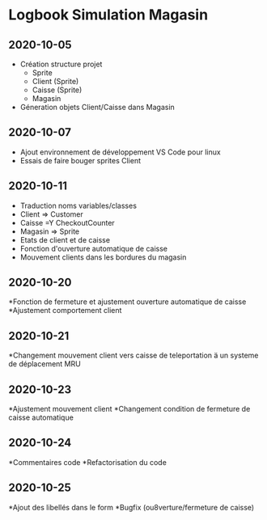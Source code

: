 # Logbook Simulation Magasin
## 2020-10-05
* Création structure projet
  * Sprite
  * Client (Sprite)
  * Caisse (Sprite)
  * Magasin
* Géneration objets Client/Caisse dans Magasin
## 2020-10-07
* Ajout environnement de développement VS Code pour linux
* Essais de faire bouger sprites Client
## 2020-10-11
* Traduction noms variables/classes
 * Client => Customer
 * Caisse =Y CheckoutCounter
 * Magasin => Sprite
* Etats de client et de caisse
* Fonction d'ouverture automatique de caisse
* Mouvement clients dans les bordures du magasin
## 2020-10-20
*Fonction de fermeture et ajustement ouverture automatique de caisse
*Ajustement comportement client
## 2020-10-21
*Changement mouvement client vers caisse de teleportation ä un systeme de déplacement MRU
## 2020-10-23
*Ajustement mouvement client
*Changement condition de fermeture de caisse automatique
## 2020-10-24
*Commentaires code
*Refactorisation du code
## 2020-10-25
*Ajout des libellés dans le form
*Bugfix (ou8verture/fermeture de caisse)